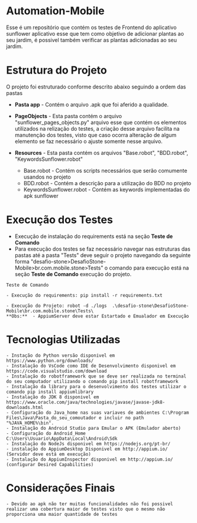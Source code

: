 # Automation-Mobile

Esse é um repositório que contém os testes de Frontend do aplicativo sunflower aplicativo esse que tem como objetivo de adicionar plantas ao seu jardim, é possivel também verificar as plantas adicionadas ao seu jardim.

# Estrutura do Projeto

O projeto foi estruturado conforme descrito abaixo seguindo a ordem das pastas

- **Pasta app** - Contém o arquivo .apk que foi aferido a qualidade.

- **PageObjects** - Esta pasta contém o arquivo "sunflower_pages_objects.py" arquivo esse que contém os elementos utilizados na relização do testes, a criação desse arquivo facilita na manutenção dos testes, visto que caso ocorra alteração de algum elemento se faz necessário o ajuste somente nesse arquivo.

- **Resources** - Esta pasta contém os arquivos "Base.robot", "BDD.robot", "KeywordsSunflower.robot" 

    - Base.robot - Contém os scripts necessários que serão comumente usandos no projeto
    - BDD.robot - Contém a descrição para a utilização do BDD no projeto
    - KeywordsSunflower.robot - Contém as keywords implementadas do apk sunflower
    

# Execução dos Testes

- Execução de instalação do requirements está na seção **Teste de Comando**
- Para execução dos testes se faz necessário navegar nas estruturas das pastas até a pasta "Tests" deve seguir o projeto navegando da seguinte forma "desafio-stone>DesafioStone-Mobile>br.com.mobile.stone>Tests" o comando para execução está na seção **Teste de Comando** execução do projeto.

`Teste de Comando`

    - Execução do requirements: pip install -r requirements.txt

    - Execução do Projeto: robot -d ./logs  .\desafio-stone\DesafioStone-Mobile\br.com.mobile.stone\Tests\
    **Obs:**  - AppiumServer deve estar Estartado e Emualador em Execução

# Tecnologias Utilizadas 

    - Instação do Python versão disponivel em https://www.python.org/downloads/
    - Instalação do VsCode como IDE de Desenvolvimento disponivel em https://code.visualstudio.com/download
    - Instalação do robotframework que se deve ser realizada no terminal do seu computador utilizando o comando pip install robotframework
    - Instalação da library para o desenvolvimento dos testes utilizar o comando pip install appiumlibrary
    - Instalação do JDK 8 disponivel em https://www.oracle.com/java/technologies/javase/javase-jdk8-downloads.html 
    - Configuração do Java_home nas suas variaves de ambientes C:\Program Files\Java\Pasta_do_seu_comoutador e incluir no path "%JAVA_HOME%\bin".
    - Instalação do Android Studio para Emular o APK (Emulador aberto)
    - Configuração do Android_Home C:\Users\Usuario\AppData\Local\Android\Sdk
    - Instalação do NodeJs disponivel em https://nodejs.org/pt-br/ 
    - instalação do AppiumDesktop Disponivel em http://appium.io/ (Servidor deve está em execução)
    - Instalação do AppiumInspector disponivel em http://appium.io/ (configurar Desired Capabilities)

# Considerações Finais

    - Devido ao apk não ter muitas funcionalidades não foi possivel realizar uma cobertura maior de testes visto que o mesmo não proporciona uma maior quantidade de testes
